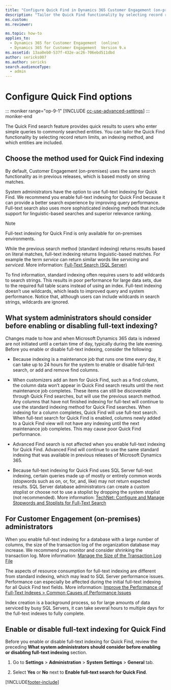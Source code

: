 ```yaml
---
title: "Configure Quick Find in Dynamics 365 Customer Engagement (on-premises)"
description: "Tailor the Quick Find functionality by selecting record return limits, an indexing method, and which entities are included."
ms.custom: 
ms.reviewer: 

ms.topic: how-to
applies_to: 
  - Dynamics 365 for Customer Engagement  (online)
  - Dynamics 365 for Customer Engagement  Version 9.x
ms.assetid: 13aa0eb0-537f-432e-ac26-706ebd511dbd
author: sericks007
ms.author: sericks
search.audienceType: 
  - admin
---
```


# Configure Quick Find options

::: moniker range="op-9-1"
[!INCLUDE [cc-use-advanced-settings](../includes/cc-use-advanced-settings.md)]
::: moniker-end

The Quick Find search feature provides quick results to users who enter simple
queries to commonly searched entities. You can tailor the Quick Find
functionality by selecting record return limits, an indexing method, and which
entities are included.

## Choose the method used for Quick Find indexing

By default, Customer Engagement (on-premises) uses the same search functionality as in
previous releases, which is based mostly on string matches.

System administrators have the option to use full-text indexing for Quick Find.
We recommend you enable full-text indexing for Quick Find because it can provide
a better search experience by improving query performance. Full-text search also
uses more sophisticated indexing methods that include support for
linguistic-based searches and superior relevance ranking.

> [!Note]
> Full-text indexing for Quick Find is only available for on-premises environments.

While the previous search method (standard indexing) returns results based on
literal matches, full-text indexing returns linguistic-based matches. For
example the term *service* can return similar words like *servicing* and
*serviced*. More information: [Full-Text Search (SQL
Server)](/sql/relational-databases/search/full-text-search)

To find information, standard indexing often requires users to add wildcards to
search strings. This results in poor performance for large data sets, due to the
required full table scans instead of using an index. Full-text indexing doesn’t
use wildcards, which leads to improved query and system performance. Notice
that, although users can include wildcards in search strings, wildcards are
ignored.

## What system administrators should consider before enabling or disabling full-text indexing?

Changes made to how and when Microsoft Dynamics 365 data is indexed are not
initiated until a certain time of day, typically during the late evening. Before
you enable or disable full-text indexing, consider the following:

-   Because indexing is a maintenance job that runs one time every day, it can
    take up to 24 hours for the system to enable or disable full-text search, or
    add and remove find columns.

-   When customizers add an item for Quick Find, such as a find column, the
    column data won’t appear in Quick Find search results until the next
    maintenance job completes. These items can still be discoverable through
    Quick Find searches, but will use the previous search method. Any columns
    that have not finished indexing for full-text will continue to use the
    standard indexing method for Quick Find searches. When indexing for a column
    completes, Quick Find will use full-text search. When full-text search for
    Quick Find is enabled, columns newly added to a Quick Find view will not
    have any indexing until the next maintenance job completes. This may cause
    poor Quick Find performance.

-   Advanced Find search is not affected when you enable full-text indexing for
    Quick Find. Advanced Find will continue to use the same standard indexing
    that was available in previous releases of Microsoft Dynamics 365.

-   Because full-text indexing for Quick Find uses SQL Server full-text
    indexing, certain queries made up of mostly or entirely common words
    (stopwords such as on, or, for, and, like) may not return expected results.
    SQL Server database administrators can create a custom stoplist or choose
    not to use a stoplist by dropping the system stoplist (not recommended).
    More information: [TechNet: Configure and Manage Stopwords and Stoplists for
    Full-Text Search](/sql/relational-databases/search/configure-and-manage-stopwords-and-stoplists-for-full-text-search)

## For Customer Engagement (on-premises) administrators

When you enable full-text indexing for a database with a large number of
columns, the size of the transaction log of the organization database may
increase. We recommend you monitor and consider shrinking the transaction log.
More information: [Manage the Size of the Transaction Log
File](/sql/relational-databases/logs/manage-the-size-of-the-transaction-log-file)

The aspects of resource consumption for full-text indexing are different from
standard indexing, which may lead to SQL Server performance issues. Performance
can especially be affected during the initial full-text indexing for all Quick
Find text fields. More information: [Improve the Performance of Full-Text
Indexes \> Common Causes of Performance
Issues](/sql/relational-databases/search/improve-the-performance-of-full-text-indexes)

Index creation is a background process, so for large amounts of data serviced by
busy SQL Servers, it can take several hours to multiple days for the full-text
indexes to fully complete.

## Enable or disable full-text indexing for Quick Find

Before you enable or disable full-text indexing for Quick Find, review the
preceding **What system administrators should consider before enabling or
disabling full-text indexing** section.

1.  Go to **Settings** \> **Administration** \> **System Settings** \> **General** tab.

2.  Select **Yes** or **No** next to **Enable full-text search for Quick Find**.


[!INCLUDE[footer-include](../../../includes/footer-banner.md)]
